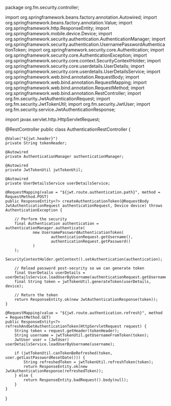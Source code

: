 package org.fm.security.controller;

import org.springframework.beans.factory.annotation.Autowired;
import org.springframework.beans.factory.annotation.Value;
import org.springframework.http.ResponseEntity;
import org.springframework.mobile.device.Device;
import org.springframework.security.authentication.AuthenticationManager;
import org.springframework.security.authentication.UsernamePasswordAuthenticationToken;
import org.springframework.security.core.Authentication;
import org.springframework.security.core.AuthenticationException;
import org.springframework.security.core.context.SecurityContextHolder;
import org.springframework.security.core.userdetails.UserDetails;
import org.springframework.security.core.userdetails.UserDetailsService;
import org.springframework.web.bind.annotation.RequestBody;
import org.springframework.web.bind.annotation.RequestMapping;
import org.springframework.web.bind.annotation.RequestMethod;
import org.springframework.web.bind.annotation.RestController;
import org.fm.security.JwtAuthenticationRequest;
import org.fm.security.JwtTokenUtil;
import org.fm.security.JwtUser;
import org.fm.security.service.JwtAuthenticationResponse;

import javax.servlet.http.HttpServletRequest;

@RestController
public class AuthenticationRestController {

    @Value("${jwt.header}")
    private String tokenHeader;

    @Autowired
    private AuthenticationManager authenticationManager;

    @Autowired
    private JwtTokenUtil jwtTokenUtil;

    @Autowired
    private UserDetailsService userDetailsService;

    @RequestMapping(value = "${jwt.route.authentication.path}", method = RequestMethod.POST)
    public ResponseEntity<?> createAuthenticationToken(@RequestBody JwtAuthenticationRequest authenticationRequest, Device device) throws AuthenticationException {

        // Perform the security
        final Authentication authentication = authenticationManager.authenticate(
                new UsernamePasswordAuthenticationToken(
                        authenticationRequest.getUsername(),
                        authenticationRequest.getPassword()
                )
        );
        SecurityContextHolder.getContext().setAuthentication(authentication);

        // Reload password post-security so we can generate token
        final UserDetails userDetails = userDetailsService.loadUserByUsername(authenticationRequest.getUsername());
        final String token = jwtTokenUtil.generateToken(userDetails, device);

        // Return the token
        return ResponseEntity.ok(new JwtAuthenticationResponse(token));
    }

    @RequestMapping(value = "${jwt.route.authentication.refresh}", method = RequestMethod.GET)
    public ResponseEntity<?> refreshAndGetAuthenticationToken(HttpServletRequest request) {
        String token = request.getHeader(tokenHeader);
        String username = jwtTokenUtil.getUsernameFromToken(token);
        JwtUser user = (JwtUser) userDetailsService.loadUserByUsername(username);

        if (jwtTokenUtil.canTokenBeRefreshed(token, user.getLastPasswordResetDate())) {
            String refreshedToken = jwtTokenUtil.refreshToken(token);
            return ResponseEntity.ok(new JwtAuthenticationResponse(refreshedToken));
        } else {
            return ResponseEntity.badRequest().body(null);
        }
    }

}
